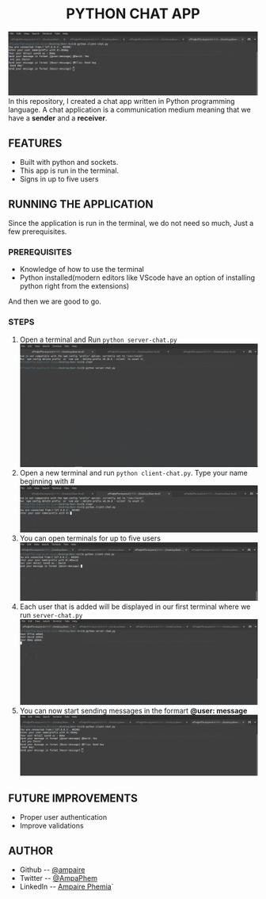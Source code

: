 # <h1 align = "center">PYTHON CHAT APP </h1>
![screenshot](screenshots/messages.png)
In this repository, I created a chat app written in Python programming language. A chat application is a communication medium meaning that we have a **sender** and a **receiver**.

## FEATURES
- Built with python and sockets.
- This app is run in the terminal.
- Signs in up to five users

## RUNNING THE APPLICATION
  Since the application is run in the terminal, we do not need so much, Just a few prerequisites.

### PREREQUISITES
- Knowledge of how to use the terminal
- Python installed(modern editors like VScode have an option of installing python right from the extensions)

And then we are good to go.

### STEPS

1. Open a terminal and Run  ``python server-chat.py``
![screenshot](screenshots/server.png)
2. Open a new terminal and run ``python client-chat.py``. Type your name beginning with #
![screenshot](screenshots/client.png)
3. You can open terminals for up to five users
![screenshot](screenshots/client-two.png)
4. Each user that is added will be displayed in our first terminal where we run ``server-chat.py``
![screenshot](screenshots/users.png)
5. You can now start sending messages in the formart **@user: message**
![screenshot](screenshots/messages.png)

## FUTURE IMPROVEMENTS
- Proper user authentication
- Improve validations

## AUTHOR
- Github -- [@ampaire](https://github.com/ampaire)
- Twitter -- [@AmpaPhem](https://twitter.com/AmpaPhem)
- LinkedIn -- [Ampaire Phemia](https://www.linkedin.com/in/phemia)`

